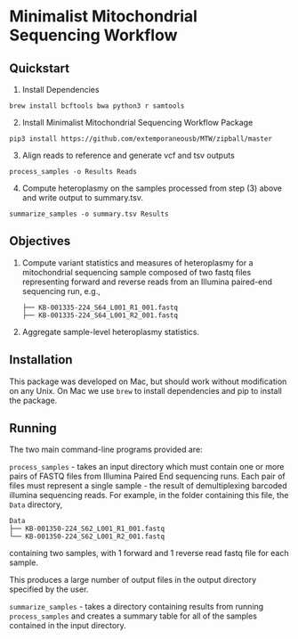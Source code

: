 # Minimalist Mitochondrial Sequencing Workflow


## Quickstart

1. Install Dependencies

```
brew install bcftools bwa python3 r samtools
```

2. Install Minimalist Mitochondrial Sequencing Workflow Package

```
pip3 install https://github.com/extemporaneousb/MTW/zipball/master
```

3. Align reads to reference and generate vcf and tsv outputs 

```
process_samples -o Results Reads
```
 
4. Compute heteroplasmy on the samples processed from step (3) above
   and write output to summary.tsv.

```
summarize_samples -o summary.tsv Results
```


## Objectives

1. Compute variant statistics and measures of heteroplasmy for a
   mitochondrial sequencing sample composed of two fastq files
   representing forward and reverse reads from an Illumina paired-end
   sequencing run, e.g.,

   ```
   ├── KB-001335-224_S64_L001_R1_001.fastq
   ├── KB-001335-224_S64_L001_R2_001.fastq
   ```

2. Aggregate sample-level heteroplasmy statistics.
   

## Installation

This package was developed on Mac, but should work without
modification on any Unix. On Mac we use `brew` to install dependencies
and pip to install the package.

## Running

The two main command-line programs provided are:

`process_samples` - takes an input directory which must contain one or
more pairs of FASTQ files from Illumina Paired End sequencing
runs. Each pair of files must represent a single sample - the result
of demultiplexing barcoded illumina sequencing reads. For example, in
the folder containing this file, the `Data` directory,
```
Data
├── KB-001350-224_S62_L001_R1_001.fastq
└── KB-001350-224_S62_L001_R2_001.fastq
```
containing two samples, with 1 forward and 1 reverse read fastq file
for each sample. 

This produces a large number of output files in the output directory
specified by the user. 

`summarize_samples` - takes a directory containing results from
running `process_samples` and creates a summary table for all of the
samples contained in the input directory. 









